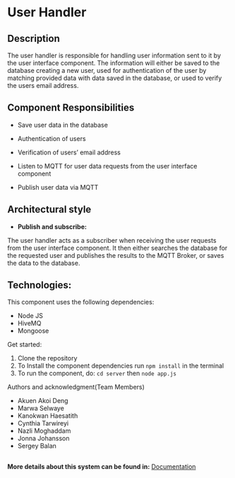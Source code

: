 # User Handler

## Description
The user handler is responsible for handling user information sent to it by the user interface component. The information will either be saved to the database creating a new user, used for authentication of the user by matching provided data with data saved in the database, or used to verify the users email address.

## Component Responsibilities
* Save user data in the database

* Authentication of users 

* Verification of users’ email address

* Listen to MQTT for user data requests from the user interface component

* Publish user data via MQTT

## Architectural style
- **Publish and subscribe:**

The user handler acts as a subscriber when receiving the user requests from the user interface component. It then either searches the database for the requested user and publishes the results to the MQTT Broker, or saves the data to the database.

## Technologies:
This component uses the following dependencies:

- Node JS
- HiveMQ
- Mongoose

Get started:
1. Clone the repository
2. To Install the component dependencies run `npm install` in the terminal 
3. To run the component, do: `cd server` then `node app.js`


Authors and acknowledgment(Team Members)
* Akuen Akoi Deng
* Marwa Selwaye
* Kanokwan Haesatith
* Cynthia Tarwireyi
* Nazli Moghaddam
* Jonna Johansson
* Sergey Balan
##
**More details about this system can be found in:** [Documentation](https://git.chalmers.se/courses/dit355/dit356-2022/t-5/t-5-documentation)

